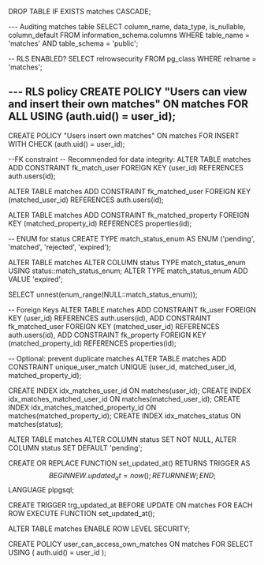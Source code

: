 DROP TABLE IF EXISTS matches CASCADE;

--- Auditing matches table
SELECT column_name, data_type, is_nullable, column_default
FROM information_schema.columns
WHERE table_name = 'matches'
  AND table_schema = 'public';

-- RLS ENABLED?
SELECT relrowsecurity FROM pg_class WHERE relname = 'matches';

--- RLS policy
CREATE POLICY "Users can view and insert their own matches"
  ON matches
  FOR ALL
  USING (auth.uid() = user_id);
---
CREATE POLICY "Users insert own matches" ON matches
FOR INSERT WITH CHECK (auth.uid() = user_id);

--FK constraint
-- Recommended for data integrity:
ALTER TABLE matches
ADD CONSTRAINT fk_match_user
FOREIGN KEY (user_id) REFERENCES auth.users(id);

ALTER TABLE matches
ADD CONSTRAINT fk_matched_user
FOREIGN KEY (matched_user_id) REFERENCES auth.users(id);

ALTER TABLE matches
ADD CONSTRAINT fk_matched_property
FOREIGN KEY (matched_property_id) REFERENCES properties(id);

-- ENUM for status
CREATE TYPE match_status_enum AS ENUM ('pending', 'matched', 'rejected', 'expired');

ALTER TABLE matches
ALTER COLUMN status TYPE match_status_enum
USING status::match_status_enum;
ALTER TYPE match_status_enum ADD VALUE 'expired';

SELECT unnest(enum_range(NULL::match_status_enum));

-- Foreign Keys
ALTER TABLE matches
  ADD CONSTRAINT fk_user FOREIGN KEY (user_id) REFERENCES auth.users(id),
  ADD CONSTRAINT fk_matched_user FOREIGN KEY (matched_user_id) REFERENCES auth.users(id),
  ADD CONSTRAINT fk_property FOREIGN KEY (matched_property_id) REFERENCES properties(id);

-- Optional: prevent duplicate matches
ALTER TABLE matches
  ADD CONSTRAINT unique_user_match UNIQUE (user_id, matched_user_id, matched_property_id);

CREATE INDEX idx_matches_user_id ON matches(user_id);
CREATE INDEX idx_matches_matched_user_id ON matches(matched_user_id);
CREATE INDEX idx_matches_matched_property_id ON matches(matched_property_id);
CREATE INDEX idx_matches_status ON matches(status);

ALTER TABLE matches
ALTER COLUMN status SET NOT NULL,
ALTER COLUMN status SET DEFAULT 'pending';


CREATE OR REPLACE FUNCTION set_updated_at()
RETURNS TRIGGER AS $$
BEGIN
   NEW.updated_at = now();
   RETURN NEW;
END;
$$ LANGUAGE plpgsql;

CREATE TRIGGER trg_updated_at
BEFORE UPDATE ON matches
FOR EACH ROW
EXECUTE FUNCTION set_updated_at();

ALTER TABLE matches ENABLE ROW LEVEL SECURITY;

CREATE POLICY user_can_access_own_matches
ON matches
FOR SELECT USING (
  auth.uid() = user_id
);